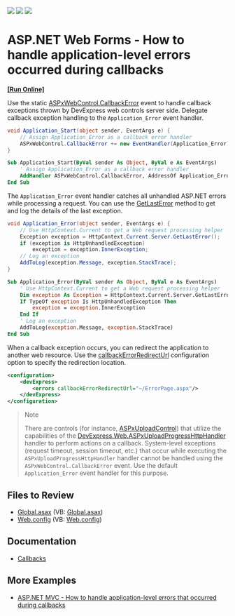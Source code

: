 <!-- default badges list -->
![](https://img.shields.io/endpoint?url=https://codecentral.devexpress.com/api/v1/VersionRange/128566644/14.2.3%2B)
[![](https://img.shields.io/badge/Open_in_DevExpress_Support_Center-FF7200?style=flat-square&logo=DevExpress&logoColor=white)](https://supportcenter.devexpress.com/ticket/details/E2398)
[![](https://img.shields.io/badge/📖_How_to_use_DevExpress_Examples-e9f6fc?style=flat-square)](https://docs.devexpress.com/GeneralInformation/403183)
<!-- default badges end -->

# ASP.NET Web Forms - How to handle application-level errors occurred during callbacks
<!-- run online -->
**[[Run Online]](https://codecentral.devexpress.com/128566644/)**
<!-- run online end -->

Use the static [ASPxWebControl.CallbackError](https://docs.devexpress.com/AspNet/DevExpress.Web.ASPxWebControl.CallbackError) event to handle callback exceptions thrown by DevExpress web controls server side. Delegate callback exception handling to the `Application_Error` event handler.

```cs
void Application_Start(object sender, EventArgs e) {
    // Assign Application_Error as a callback error handler
    ASPxWebControl.CallbackError += new EventHandler(Application_Error);
}
```

```vb
Sub Application_Start(ByVal sender As Object, ByVal e As EventArgs)
	' Assign Application_Error as a callback error handler
	AddHandler ASPxWebControl.CallbackError, AddressOf Application_Error
End Sub
```

The `Application_Error` event handler catches all unhandled ASP.NET errors while processing a request. You can use the [GetLastError](https://learn.microsoft.com/en-us/dotnet/api/system.web.httpserverutility.getlasterror) method to get and log the details of the last exception.

```cs
void Application_Error(object sender, EventArgs e) {
    // Use HttpContext.Current to get a Web request processing helper
    Exception exception = HttpContext.Current.Server.GetLastError();
    if (exception is HttpUnhandledException)
        exception = exception.InnerException;
    // Log an exception
    AddToLog(exception.Message, exception.StackTrace);
}
```

```vb
Sub Application_Error(ByVal sender As Object, ByVal e As EventArgs)
	' Use HttpContext.Current to get a Web request processing helper
	Dim exception As Exception = HttpContext.Current.Server.GetLastError()
	If TypeOf exception Is HttpUnhandledException Then
		exception = exception.InnerException
	End If
	' Log an exception
	AddToLog(exception.Message, exception.StackTrace)
End Sub
```

When a callback exception occurs, you can redirect the application to another web resource. Use the [callbackErrorRedirectUrl](https://docs.devexpress.com/AspNet/6914/common-concepts/webconfig-modifications/webconfig-options/redirection-on-a-callback-error) configuration option to specify the redirection location.

```xml
<configuration>
    <devExpress>
        <errors callbackErrorRedirectUrl="~/ErrorPage.aspx"/>
    </devExpress>
</configuration>
```


> Note
> 
> There are controls (for instance, [ASPxUploadControl](https://docs.devexpress.com/AspNet/DevExpress.Web.ASPxUploadControl)) that utilize the capabilities of the [DevExpress.Web.ASPxUploadProgressHttpHandler](https://docs.devexpress.com/AspNet/6774/common-concepts/webconfig-modifications/aspxuploadprogresshttphandler) handler to perform actions on a callback. System-level exceptions (request timeout, session timeout, etc.) that occur while executing the `ASPxUploadProgressHttpHandler` handler cannot be handled using the `ASPxWebControl.CallbackError` event. Use the default `Application_Error` event handler for this purpose.


## Files to Review

* [Global.asax](./CS/CallbackErrorEvent/Global.asax) (VB: [Global.asax](./VB/CallbackErrorEvent/Global.asax))
* [Web.config](./CS/CallbackErrorEvent/Web.config) (VB: [Web.config](./VB/CallbackErrorEvent/Web.config))

## Documentation 

* [Callbacks](https://docs.devexpress.com/AspNet/402559/common-concepts/callbacks)

## More Examples 

* [ASP.NET MVC - How to handle application-level errors that occurred during callbacks](https://github.com/DevExpress-Examples/how-to-handle-app-level-errors-occurred-inside-aspnet-mvc-controls-during-callbacks-e4588)
